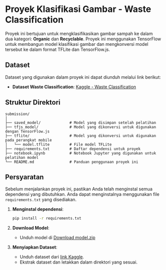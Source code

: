 # Proyek Klasifikasi Gambar - Waste Classification

Proyek ini bertujuan untuk mengklasifikasikan gambar sampah ke dalam dua kategori: **Organic** dan **Recyclable**. Proyek ini menggunakan TensorFlow untuk membangun model klasifikasi gambar dan mengkonversi model tersebut ke dalam format TFLite dan TensorFlow.js.


## Dataset

Dataset yang digunakan dalam proyek ini dapat diunduh melalui link berikut:
- **Dataset Waste Classification**: [Kaggle - Waste Classification](https://www.kaggle.com/datasets/techsash/waste-classification-data)

## Struktur Direktori

```plaintext
submission/
│
├── saved_model/             # Model yang disimpan setelah pelatihan
├── tfjs_model/              # Model yang dikonversi untuk digunakan dengan TensorFlow.js
├── tflite/                  # Model yang dikonversi untuk digunakan pada perangkat mobile
│   └── model.tflite         # File model TFLite
├── requirements.txt         # Daftar dependensi untuk proyek
├── notebook.ipynb           # Notebook Jupyter yang digunakan untuk pelatihan model
└── README.md                # Panduan penggunaan proyek ini
```

## Persyaratan

Sebelum menjalankan proyek ini, pastikan Anda telah menginstal semua dependensi yang dibutuhkan. Anda dapat menginstalnya menggunakan file `requirements.txt` yang disediakan.

1. **Menginstal dependensi**:
   ```bash
   pip install -r requirements.txt
   ```
   
2. **Download Model**:
   - Unduh model di [Download model.zip](https://drive.google.com/file/d/1h5mhEOXu7AcNxLz_e8LcA5ya2B9wnrkz/view?usp=sharing)
     
3. **Menyiapkan Dataset**:
   - Unduh dataset dari [link Kaggle](https://www.kaggle.com/datasets/techsash/waste-classification-data).
   - Ekstrak dataset dan letakkan dalam direktori yang sesuai.
